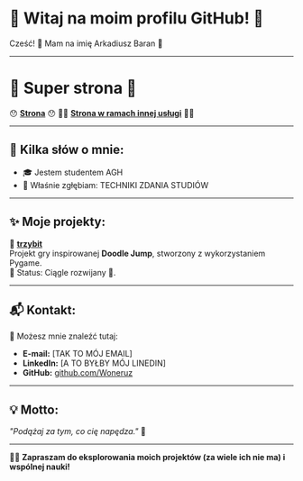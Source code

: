 # 🎉 Witaj na moim profilu GitHub! 🎉

Cześć! 👋 Mam na imię Arkadiusz Baran  🚀

---

# 🥰 Super strona 🥰
😯 **[Strona](https://woneruz.github.io/)** 😯
🫡💅 **[Strona w ramach innej usługi](https://woneruz.github.io/)** 💅🫡

---

## 🧐 Kilka słów o mnie:
- 🎓 Jestem studentem AGH
- 🌱 Właśnie zgłębiam: TECHNIKI ZDANIA STUDIÓW

---

## ✨ Moje projekty:
📌 **[trzybit](https://github.com/2024-2025-AGH-Wstep-do-Informatyki/trzybit)**  
Projekt gry inspirowanej **Doodle Jump**, stworzony z wykorzystaniem Pygame.  
🔧 Status: Ciągle rozwijany 🚧.

---

## 📬 Kontakt:
💌 Możesz mnie znaleźć tutaj:
- **E-mail:** [TAK TO MÓJ EMAIL]  
- **LinkedIn:** [A TO BYŁBY MÓJ LINEDIN]  
- **GitHub:** [github.com/Woneruz](#)

---

## 💡 Motto:
*"Podążaj za tym, co cię napędza."* 🌟

---

👩‍💻 **Zapraszam do eksplorowania moich projektów (za wiele ich nie ma) i wspólnej nauki!**  
